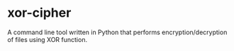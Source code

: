# xor-cipher
A command line tool written in Python that performs encryption/decryption of files using XOR function.
